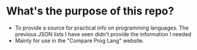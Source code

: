 # What's the purpose of this repo? 
- To provide a source for practical info on programming languages. The previous JSON lists I have seen didn't provide the information I needed
- Mainly for use in the "Compare Prog Lang" website. 


